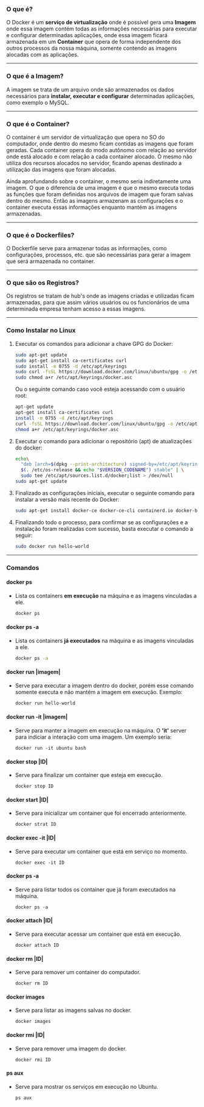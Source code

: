 ### **O que é?**
O Docker é um **serviço de virtualização** onde é possível gera uma **Imagem** onde essa imagem contém todas as informações necessárias para executar e configurar determinadas aplicações, onde essa imagem ficará armazenada em um **Container** que opera de forma independente dos outros processos da nossa máquina, somente contendo as imagens alocadas com as aplicações.

---
### **O que é a Imagem?**
A imagem se trata de um arquivo onde são armazenados os dados necessários para **instalar, executar e configurar** determinadas aplicações, como exemplo o MySQL.

---
### **O que é o Container?**
O container é um servidor de virtualização que opera no SO do computador, onde dentro do mesmo ficam contidas as imagens que foram geradas. Cada container opera do modo autônomo com relação ao servidor onde está alocado e com relação a cada container alocado. O mesmo não utiliza dos recursos alocados no servidor, ficando apenas destinado a utilização das imagens que foram alocadas.

Ainda aprofundando sobre o container, o mesmo seria indiretamente uma imagem. O que o diferencia de uma imagem é que o mesmo executa todas as funções que foram definidas nos arquivos de imagem que foram salvas dentro do mesmo. Então as imagens armazenam as configurações e o container executa essas informações enquanto mantém as imagens armazenadas.

---
### **O que é o Dockerfiles?**
O Dockerfile serve para armazenar todas as informações, como configurações, processos, etc. que são necessárias para gerar a imagem que será armazenada no container.

---
### **O que são os Registros?**
Os registros se tratam de hub's onde as imagens criadas e utilizadas ficam armazenadas, para que assim vários usuários ou os funcionários de uma determinada empresa tenham acesso a essas imagens. 

---
### **Como Instalar no Linux**
1. Executar os comandos para adicionar a chave GPG do Docker:
	```bash
	sudo apt-get update
	sudo apt-get install ca-certificates curl
	sudo install -m 0755 -d /etc/apt/keyrings
	sudo curl -fsSL https://download.docker.com/linux/ubuntu/gpg -o /etc/apt/keyrings/docker.asc
	sudo chmod a+r /etc/apt/keyrings/docker.asc
	```

	Ou o seguinte comando caso você esteja acessando com o usuário root:
	```bash
	apt-get update
	apt-get install ca-certificates curl
	install -m 0755 -d /etc/apt/keyrings
	curl -fsSL https://download.docker.com/linux/ubuntu/gpg -o /etc/apt/keyrings/docker.asc
	chmod a+r /etc/apt/keyrings/docker.asc
	```

2. Executar o comando para adicionar o repositório (apt) de atualizações do docker:

	```bash
	echo\
	  "deb [arch=$(dpkg --print-architecture) signed-by=/etc/apt/keyrings/docker.asc] https://download.docker.com/linux/ubuntu \
	  $(. /etc/os-release && echo "$VERSION_CODENAME") stable" | \
	  sudo tee /etc/apt/sources.list.d/docker;list > /dev/null
	sudo apt-get update
	```

3. Finalizado as configurações iniciais, executar o seguinte comando para instalar a versão mais recente do Docker:
	```bash
	sudo apt-get install docker-ce docker-ce-cli containerd.io docker-buildx-plugin docker-compose-plugin
	```

4. Finalizando todo o processo, para confirmar se as configurações e a instalação foram realizadas com sucesso, basta executar o comando a seguir:
	```bash
	sudo docker run hello-world
	```
---
### **Comandos**
#### **docker ps**
- Lista os containers **em execução** na máquina e as imagens vinculadas a ele.
	```bash
	docker ps
	```
#### **docker ps -a**
- Lista os containers **já executados** na máquina e as imagens vinculadas a ele.
	```bash
	docker ps -a
	```
#### **docker run |imagem|**
- Serve para executar a imagem dentro do docker, porém esse comando somente executa e não mantém a imagem em execução. Exemplo:
	```bash
	docker run hello-world
	```
#### **docker run -it |imagem|**
- Serve para manter a imagem em execução na máquina. O **'it'** server para indiciar a interação com uma imagem. Um exemplo seria:
	```docker
	docker run -it ubuntu bash
	``````
#### **docker stop |ID|**
- Serve para finalizar um container que esteja em execução.
	```docker
	docker stop ID
	```
#### **docker start |ID|**
- Serve para inicializar um container que foi encerrado anteriormente.
	```docker
	docker strat ID
	```
#### **docker exec -it |ID|**
- Serve para executar um container que está em serviço no momento.
	```docker
	docker exec -it ID
	```
#### **docker ps -a**
- Serve para listar todos os container que já foram executados na máquina.
	```docker
	docker ps -a
	```
#### **docker attach |ID|**
- Serve para executar acessar um container que está em execução.
	```docker
	docker attach ID
	```
#### **docker rm |ID|**
- Serve para remover um container do computador.
	```docker
	docker rm ID
	```
#### **docker images**
- Serve para listar as imagens salvas no docker.
	```docker
	docker images
	```
#### **docker rmi |ID|**
- Serve para remover uma imagem do docker.
	```docker
	docker rmi ID
	```
#### **ps aux**
- Serve para mostrar os serviços em execução no Ubuntu.
	```docker
	ps aux
	```

